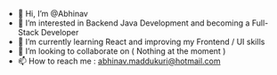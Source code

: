 - 👋 Hi, I’m @Abhinav
- 👀 I’m interested in Backend Java Development and becoming a Full-Stack Developer
- 🌱 I’m currently learning React and improving my Frontend / UI skills
- 💞️ I’m looking to collaborate on ( Nothing at the moment )
- 📫 How to reach me : abhinav.maddukuri@hotmail.com

<!---
A2-D2/A2-D2 is a ✨ special ✨ repository because its `README.md` (this file) appears on your GitHub profile.
You can click the Preview link to take a look at your changes.
--->
